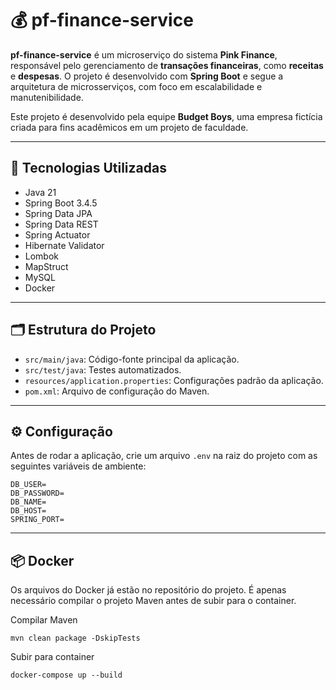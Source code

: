 # 💰 pf-finance-service

**pf-finance-service** é um microserviço do sistema **Pink Finance**, responsável pelo gerenciamento de **transações financeiras**, como **receitas** e **despesas**. O projeto é desenvolvido com **Spring Boot** e segue a arquitetura de microsserviços, com foco em escalabilidade e manutenibilidade.

Este projeto é desenvolvido pela equipe **Budget Boys**, uma empresa fictícia criada para fins acadêmicos em um projeto de faculdade.

---

## 🚀 Tecnologias Utilizadas

- Java 21
- Spring Boot 3.4.5
- Spring Data JPA
- Spring Data REST
- Spring Actuator
- Hibernate Validator
- Lombok
- MapStruct
- MySQL
- Docker

---

## 🗂️ Estrutura do Projeto

- `src/main/java`: Código-fonte principal da aplicação.
- `src/test/java`: Testes automatizados.
- `resources/application.properties`: Configurações padrão da aplicação.
- `pom.xml`: Arquivo de configuração do Maven.

---

## ⚙️ Configuração

Antes de rodar a aplicação, crie um arquivo `.env` na raiz do projeto com as seguintes variáveis de ambiente:

```env
DB_USER=
DB_PASSWORD=
DB_NAME=
DB_HOST=
SPRING_PORT=
```

--- 

## 📦 Docker

Os arquivos do Docker já estão no repositório do projeto. É apenas necessário compilar o projeto Maven antes de subir para o container.

Compilar Maven
```
mvn clean package -DskipTests
```

Subir para container
```
docker-compose up --build
```

